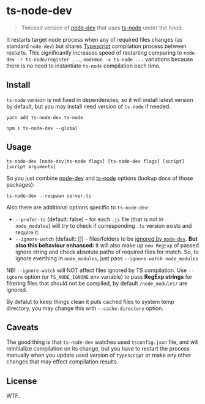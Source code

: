 # ts-node-dev 

> Twicked version of [node-dev](https://github.com/fgnass/node-dev) that uses [ts-node](https://github.com/TypeStrong/ts-node) under the hood. 

It restarts target node process when any of required files changes (as standard `node-dev`) but shares [Typescript](https://github.com/Microsoft/TypeScript/) compilation process between restarts. This significantly increases speed of restarting comparing to `node-dev -r ts-node/register ...`, `nodemon -x ts-node ...` variations because there is no need to instantiate `ts-node` compilation each time.

## Install

`ts-node` version is not fixed in dependencies, so it will install latest version by default, but you may install need version of `ts-node` if needed.

```
yarn add ts-node-dev ts-node
```

```
npm i ts-node-dev --global
```

## Usage

```
ts-node-dev [node-dev|ts-node flags] [ts-node-dev flags] [script] [script arguments]
```

So you just combine [node-dev](https://github.com/fgnass/node-dev) and [ts-node](https://github.com/TypeStrong/ts-node) options (lookup docs of those packages):
```
ts-node-dev --respawn server.ts
```

Also there are additional options specific to `ts-node-dev`:

- `--prefer-ts` (default: false) - for each `.js` file (that is not in `node_modules`) will try to check if corresponding `.ts` version exists and require it.
- `--ignore-watch` (default: []) - files/folders to be [ignored by `node-dev`](https://github.com/fgnass/node-dev#ignore-paths).  **But also this behaviour enhanced:** it will also make up `new RegExp` of passed ignore string and check absolute paths of required files for match. 
So, to ignore everthing in `node_modules`, just pass `--ignore-watch node_modules`

NB! `--ignore-watch` will NOT affect files ignored by TS compilation. Use `--ignore` option (or `TS_NODE_IGNORE` env variable) to pass **RegExp strings** for filtering files that should not be compiled, by default `/node_modules/` are ignored.

By defalut to keep things clean it puts cached files to system temp directory, you may change this with `--cache-directory` option.


## Caveats

The good thing is that `ts-node-dev` watches used `tsconfig.json` file, and will reinitialize compilation on its change, but you have to restart the process manually when you update used version of `typescript` or make any other changes that may effect compilation results.

## License

WTF.
